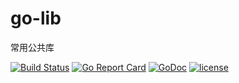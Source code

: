 # go-lib
常用公共库


[![Build Status](https://travis-ci.org/ckeyer/commons.png?branch=master)](https://travis-ci.org/ckeyer/commons)
[![Go Report Card](https://goreportcard.com/badge/github.com/ckeyer/commons)](https://goreportcard.com/report/github.com/ckeyer/commons)
[![GoDoc](https://godoc.org/github.com/ckeyer/commons?status.png)](http://godoc.org/github.com/ckeyer/commons)
[![license](https://img.shields.io/badge/license-GPL%20V3.0-blue.svg?maxAge=2592000)](https://github.com/ckeyer/commons/blob/master/LICENSE)
